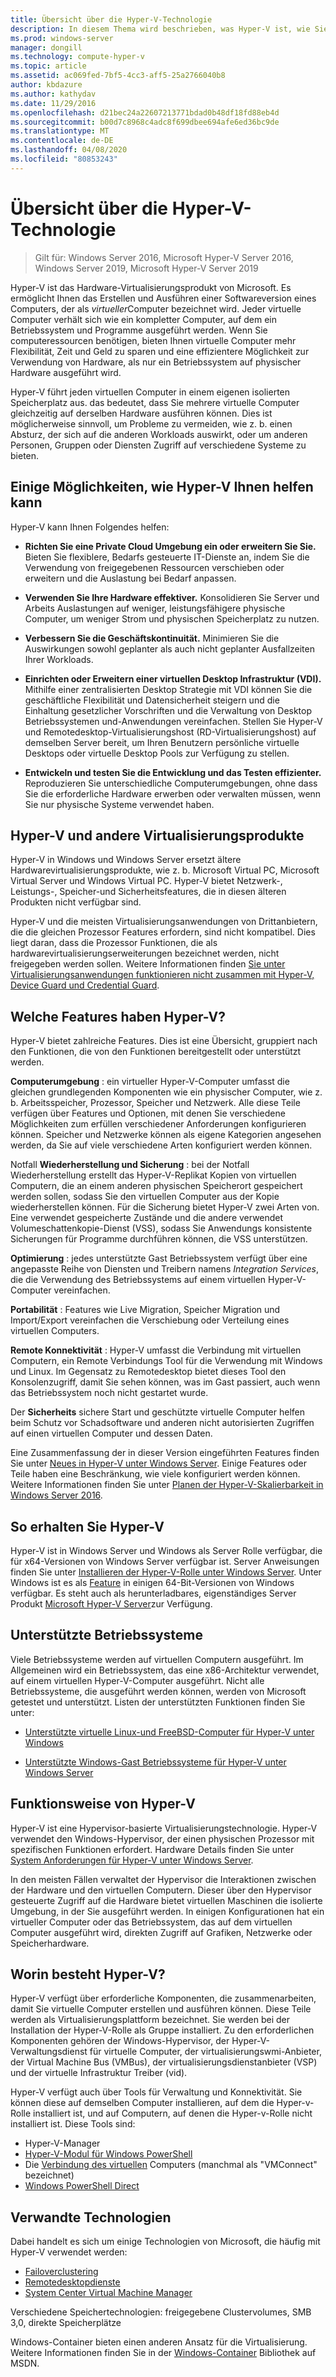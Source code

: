 ```yaml
---
title: Übersicht über die Hyper-V-Technologie
description: In diesem Thema wird beschrieben, was Hyper-V ist, wie Sie es erhalten, welche Features Sie nutzen können
ms.prod: windows-server
manager: dongill
ms.technology: compute-hyper-v
ms.topic: article
ms.assetid: ac069fed-7bf5-4cc3-aff5-25a2766040b8
author: kbdazure
ms.author: kathydav
ms.date: 11/29/2016
ms.openlocfilehash: d21bec24a22607213771bdad0b48df18fd88eb4d
ms.sourcegitcommit: b00d7c8968c4adc8f699dbee694afe6ed36bc9de
ms.translationtype: MT
ms.contentlocale: de-DE
ms.lasthandoff: 04/08/2020
ms.locfileid: "80853243"
---
```

# <a name="hyper-v-technology-overview"></a>Übersicht über die Hyper-V-Technologie

>Gilt für: Windows Server 2016, Microsoft Hyper-V Server 2016, Windows Server 2019, Microsoft Hyper-V Server 2019

Hyper-V ist das Hardware-Virtualisierungsprodukt von Microsoft. Es ermöglicht Ihnen das Erstellen und Ausführen einer Softwareversion eines Computers, der als *virtueller*Computer bezeichnet wird. Jeder virtuelle Computer verhält sich wie ein kompletter Computer, auf dem ein Betriebssystem und Programme ausgeführt werden. Wenn Sie computeressourcen benötigen, bieten Ihnen virtuelle Computer mehr Flexibilität, Zeit und Geld zu sparen und eine effizientere Möglichkeit zur Verwendung von Hardware, als nur ein Betriebssystem auf physischer Hardware ausgeführt wird.

Hyper-V führt jeden virtuellen Computer in einem eigenen isolierten Speicherplatz aus. das bedeutet, dass Sie mehrere virtuelle Computer gleichzeitig auf derselben Hardware ausführen können. Dies ist möglicherweise sinnvoll, um Probleme zu vermeiden, wie z. b. einen Absturz, der sich auf die anderen Workloads auswirkt, oder um anderen Personen, Gruppen oder Diensten Zugriff auf verschiedene Systeme zu bieten.

## <a name="some-ways-hyper-v-can-help-you"></a>Einige Möglichkeiten, wie Hyper-V Ihnen helfen kann

Hyper-V kann Ihnen Folgendes helfen:

- **Richten Sie eine Private Cloud Umgebung ein oder erweitern Sie Sie.** Bieten Sie flexiblere, Bedarfs gesteuerte IT-Dienste an, indem Sie die Verwendung von freigegebenen Ressourcen verschieben oder erweitern und die Auslastung bei Bedarf anpassen.

- **Verwenden Sie Ihre Hardware effektiver.** Konsolidieren Sie Server und Arbeits Auslastungen auf weniger, leistungsfähigere physische Computer, um weniger Strom und physischen Speicherplatz zu nutzen.

- **Verbessern Sie die Geschäftskontinuität.** Minimieren Sie die Auswirkungen sowohl geplanter als auch nicht geplanter Ausfallzeiten Ihrer Workloads.

- **Einrichten oder Erweitern einer virtuellen Desktop Infrastruktur (VDI).** Mithilfe einer zentralisierten Desktop Strategie mit VDI können Sie die geschäftliche Flexibilität und Datensicherheit steigern und die Einhaltung gesetzlicher Vorschriften und die Verwaltung von Desktop Betriebssystemen und-Anwendungen vereinfachen. Stellen Sie Hyper-V und Remotedesktop-Virtualisierungshost (RD-Virtualisierungshost) auf demselben Server bereit, um Ihren Benutzern persönliche virtuelle Desktops oder virtuelle Desktop Pools zur Verfügung zu stellen.

- **Entwickeln und testen Sie die Entwicklung und das Testen effizienter.** Reproduzieren Sie unterschiedliche Computerumgebungen, ohne dass Sie die erforderliche Hardware erwerben oder verwalten müssen, wenn Sie nur physische Systeme verwendet haben.

## <a name="hyper-v-and-other-virtualization-products"></a>Hyper-V und andere Virtualisierungsprodukte

Hyper-V in Windows und Windows Server ersetzt ältere Hardwarevirtualisierungsprodukte, wie z. b. Microsoft Virtual PC, Microsoft Virtual Server und Windows Virtual PC. Hyper-V bietet Netzwerk-, Leistungs-, Speicher-und Sicherheitsfeatures, die in diesen älteren Produkten nicht verfügbar sind.

Hyper-V und die meisten Virtualisierungsanwendungen von Drittanbietern, die die gleichen Prozessor Features erfordern, sind nicht kompatibel. Dies liegt daran, dass die Prozessor Funktionen, die als hardwarevirtualisierungserweiterungen bezeichnet werden, nicht freigegeben werden sollen. Weitere Informationen finden [Sie unter Virtualisierungsanwendungen funktionieren nicht zusammen mit Hyper-V, Device Guard und Credential Guard](https://support.microsoft.com/kb/3204980).

## <a name="what-features-does-hyper-v-have"></a>Welche Features haben Hyper-V?

Hyper-V bietet zahlreiche Features. Dies ist eine Übersicht, gruppiert nach den Funktionen, die von den Funktionen bereitgestellt oder unterstützt werden.

**Computerumgebung** : ein virtueller Hyper-V-Computer umfasst die gleichen grundlegenden Komponenten wie ein physischer Computer, wie z. b. Arbeitsspeicher, Prozessor, Speicher und Netzwerk. Alle diese Teile verfügen über Features und Optionen, mit denen Sie verschiedene Möglichkeiten zum erfüllen verschiedener Anforderungen konfigurieren können. Speicher und Netzwerke können als eigene Kategorien angesehen werden, da Sie auf viele verschiedene Arten konfiguriert werden können.

Notfall **Wiederherstellung und Sicherung** : bei der Notfall Wiederherstellung erstellt das Hyper-V-Replikat Kopien von virtuellen Computern, die an einem anderen physischen Speicherort gespeichert werden sollen, sodass Sie den virtuellen Computer aus der Kopie wiederherstellen können. Für die Sicherung bietet Hyper-V zwei Arten von. Eine verwendet gespeicherte Zustände und die andere verwendet Volumeschattenkopie-Dienst (VSS), sodass Sie Anwendungs konsistente Sicherungen für Programme durchführen können, die VSS unterstützen.

**Optimierung** : jedes unterstützte Gast Betriebssystem verfügt über eine angepasste Reihe von Diensten und Treibern namens *Integration Services*, die die Verwendung des Betriebssystems auf einem virtuellen Hyper-V-Computer vereinfachen.

**Portabilität** : Features wie Live Migration, Speicher Migration und Import/Export vereinfachen die Verschiebung oder Verteilung eines virtuellen Computers.

**Remote Konnektivität** : Hyper-V umfasst die Verbindung mit virtuellen Computern, ein Remote Verbindungs Tool für die Verwendung mit Windows und Linux. Im Gegensatz zu Remotedesktop bietet dieses Tool den Konsolenzugriff, damit Sie sehen können, was im Gast passiert, auch wenn das Betriebssystem noch nicht gestartet wurde.

Der **Sicherheits** sichere Start und geschützte virtuelle Computer helfen beim Schutz vor Schadsoftware und anderen nicht autorisierten Zugriffen auf einen virtuellen Computer und dessen Daten.

Eine Zusammenfassung der in dieser Version eingeführten Features finden Sie unter [Neues in Hyper-V unter Windows Server](What-s-new-in-Hyper-V-on-Windows.md). Einige Features oder Teile haben eine Beschränkung, wie viele konfiguriert werden können. Weitere Informationen finden Sie unter [Planen der Hyper-V-Skalierbarkeit in Windows Server 2016](plan/Plan-for-Hyper-V-scalability-in-Windows-Server-2016.md).

## <a name="how-to-get-hyper-v"></a>So erhalten Sie Hyper-V

Hyper-V ist in Windows Server und Windows als Server Rolle verfügbar, die für x64-Versionen von Windows Server verfügbar ist. Server Anweisungen finden Sie unter [Installieren der Hyper-V-Rolle unter Windows Server](get-started/Install-the-Hyper-V-role-on-Windows-Server.md). Unter Windows ist es als [Feature](https://docs.microsoft.com/virtualization/hyper-v-on-windows/index) in einigen 64-Bit-Versionen von Windows verfügbar. Es steht auch als herunterladbares, eigenständiges Server Produkt [Microsoft Hyper-V Server](https://www.microsoft.com/evalcenter/evaluate-hyper-v-server-2019)zur Verfügung.

## <a name="supported-operating-systems"></a>Unterstützte Betriebssysteme

Viele Betriebssysteme werden auf virtuellen Computern ausgeführt. Im Allgemeinen wird ein Betriebssystem, das eine x86-Architektur verwendet, auf einem virtuellen Hyper-V-Computer ausgeführt. Nicht alle Betriebssysteme, die ausgeführt werden können, werden von Microsoft getestet und unterstützt. Listen der unterstützten Funktionen finden Sie unter:

- [Unterstützte virtuelle Linux-und FreeBSD-Computer für Hyper-V unter Windows](Supported-Linux-and-FreeBSD-virtual-machines-for-Hyper-V-on-Windows.md)

- [Unterstützte Windows-Gast Betriebssysteme für Hyper-V unter Windows Server](Supported-Windows-guest-operating-systems-for-Hyper-V-on-Windows.md)

## <a name="how-hyper-v-works"></a>Funktionsweise von Hyper-V

Hyper-V ist eine Hypervisor-basierte Virtualisierungstechnologie. Hyper-V verwendet den Windows-Hypervisor, der einen physischen Prozessor mit spezifischen Funktionen erfordert. Hardware Details finden Sie unter [System Anforderungen für Hyper-V unter Windows Server](System-requirements-for-Hyper-V-on-Windows.md).

In den meisten Fällen verwaltet der Hypervisor die Interaktionen zwischen der Hardware und den virtuellen Computern. Dieser über den Hypervisor gesteuerte Zugriff auf die Hardware bietet virtuellen Maschinen die isolierte Umgebung, in der Sie ausgeführt werden. In einigen Konfigurationen hat ein virtueller Computer oder das Betriebssystem, das auf dem virtuellen Computer ausgeführt wird, direkten Zugriff auf Grafiken, Netzwerke oder Speicherhardware.

## <a name="what-does-hyper-v-consist-of"></a>Worin besteht Hyper-V?

Hyper-V verfügt über erforderliche Komponenten, die zusammenarbeiten, damit Sie virtuelle Computer erstellen und ausführen können. Diese Teile werden als Virtualisierungsplattform bezeichnet. Sie werden bei der Installation der Hyper-V-Rolle als Gruppe installiert. Zu den erforderlichen Komponenten gehören der Windows-Hypervisor, der Hyper-V-Verwaltungsdienst für virtuelle Computer, der virtualisierungswmi-Anbieter, der Virtual Machine Bus (VMBus), der virtualisierungsdienstanbieter (VSP) und der virtuelle Infrastruktur Treiber (vid).

Hyper-V verfügt auch über Tools für Verwaltung und Konnektivität. Sie können diese auf demselben Computer installieren, auf dem die Hyper-v-Rolle installiert ist, und auf Computern, auf denen die Hyper-v-Rolle nicht installiert ist. Diese Tools sind:

- Hyper-V-Manager
- [Hyper-V-Modul für Windows PowerShell](https://docs.microsoft.com/powershell/module/hyper-v/index)
- Die [Verbindung des virtuellen](https://docs.microsoft.com/windows-server/virtualization/hyper-v/learn-more/hyper-v-virtual-machine-connect) Computers \(manchmal als "VMConnect" bezeichnet\)
- [Windows PowerShell Direct](manage/Manage-Windows-virtual-machines-with-PowerShell-Direct.md)

## <a name="related-technologies"></a>Verwandte Technologien

Dabei handelt es sich um einige Technologien von Microsoft, die häufig mit Hyper-V verwendet werden:

- [Failoverclustering](../../failover-clustering/whats-new-in-failover-clustering.md)
- [Remotedesktopdienste](../../remote/remote-desktop-services/Host-desktops-and-apps-in-Remote-Desktop-Services.md)
- [System Center Virtual Machine Manager](https://docs.microsoft.com/system-center/vmm/overview)

Verschiedene Speichertechnologien: freigegebene Clustervolumes, SMB 3,0, direkte Speicherplätze

Windows-Container bieten einen anderen Ansatz für die Virtualisierung. Weitere Informationen finden Sie in der [Windows-Container](https://docs.microsoft.com/virtualization/windowscontainers/index) Bibliothek auf MSDN.
